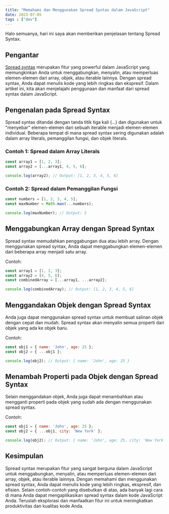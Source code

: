 ```yaml
---
title: "Memahami dan Menggunakan Spread Syntax dalam JavaScript"
date: 2023-07-05
tags : ["dev"]
---
```


Halo semuanya, hari ini saya akan memberikan penjelasan tentang Spread Syntax.

## Pengantar
[Spread syntax](https://developer.mozilla.org/en-US/docs/Web/JavaScript/Reference/Operators/Spread_syntax) merupakan fitur yang powerful dalam JavaScript yang memungkinkan Anda untuk menggabungkan, menyalin, atau memperluas elemen-elemen dari array, objek, atau iterable lainnya. Dengan spread syntax, Anda dapat menulis kode yang lebih ringkas dan ekspresif. Dalam artikel ini, kita akan menjelajahi penggunaan dan manfaat dari spread syntax dalam JavaScript.

## Pengenalan pada Spread Syntax
Spread syntax ditandai dengan tanda titik tiga kali (...) dan digunakan untuk "menyebar" elemen-elemen dari sebuah iterable menjadi elemen-elemen individual. Beberapa tempat di mana spread syntax sering digunakan adalah dalam array literals, pemanggilan fungsi, dan objek literals.

### Contoh 1: Spread dalam Array Literals
```javascript
const array1 = [1, 2, 3];
const array2 = [...array1, 4, 5, 6];

console.log(array2); // Output: [1, 2, 3, 4, 5, 6]
```

### Contoh 2: Spread dalam Pemanggilan Fungsi
```javascript
const numbers = [1, 2, 3, 4, 5];
const maxNumber = Math.max(...numbers);

console.log(maxNumber); // Output: 5
```

## Menggabungkan Array dengan Spread Syntax
Spread syntax memudahkan penggabungan dua atau lebih array. Dengan menggunakan spread syntax, Anda dapat menggabungkan elemen-elemen dari beberapa array menjadi satu array.

Contoh:
```javascript
const array1 = [1, 2, 3];
const array2 = [4, 5, 6];
const combinedArray = [...array1, ...array2];

console.log(combinedArray); // Output: [1, 2, 3, 4, 5, 6]
```

## Menggandakan Objek dengan Spread Syntax
Anda juga dapat menggunakan spread syntax untuk membuat salinan objek dengan cepat dan mudah. Spread syntax akan menyalin semua properti dari objek yang ada ke objek baru.

Contoh:
```javascript
const obj1 = { name: 'John', age: 25 };
const obj2 = { ...obj1 };

console.log(obj2); // Output: { name: 'John', age: 25 }
```

## Menambah Properti pada Objek dengan Spread Syntax
Selain menggandakan objek, Anda juga dapat menambahkan atau mengganti properti pada objek yang sudah ada dengan menggunakan spread syntax.

Contoh:
```javascript
const obj1 = { name: 'John', age: 25 };
const obj2 = { ...obj1, city: 'New York' };

console.log(obj2); // Output: { name: 'John', age: 25, city: 'New York' }
```

## Kesimpulan
Spread syntax merupakan fitur yang sangat berguna dalam JavaScript untuk menggabungkan, menyalin, atau memperluas elemen-elemen dari array, objek, atau iterable lainnya. Dengan memahami dan menggunakan spread syntax, Anda dapat menulis kode yang lebih ringkas, ekspresif, dan efisien. Selain contoh-contoh yang disebutkan di atas, ada banyak lagi cara di mana Anda dapat mengaplikasikan spread syntax dalam kode JavaScript Anda. Teruslah eksplorasi dan manfaatkan fitur ini untuk meningkatkan produktivitas dan kualitas kode Anda.
